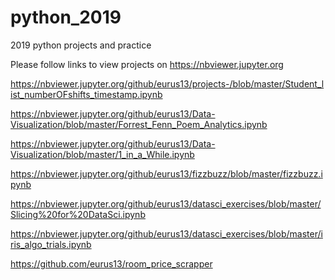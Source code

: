 # python_2019
2019 python projects and practice

Please follow links to view projects on https://nbviewer.jupyter.org


https://nbviewer.jupyter.org/github/eurus13/projects-/blob/master/Student_list_numberOFshifts_timestamp.ipynb

https://nbviewer.jupyter.org/github/eurus13/Data-Visualization/blob/master/Forrest_Fenn_Poem_Analytics.ipynb

https://nbviewer.jupyter.org/github/eurus13/Data-Visualization/blob/master/1_in_a_While.ipynb

https://nbviewer.jupyter.org/github/eurus13/fizzbuzz/blob/master/fizzbuzz.ipynb

https://nbviewer.jupyter.org/github/eurus13/datasci_exercises/blob/master/Slicing%20for%20DataSci.ipynb

https://nbviewer.jupyter.org/github/eurus13/datasci_exercises/blob/master/iris_algo_trials.ipynb

https://github.com/eurus13/room_price_scrapper



